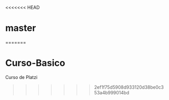 <<<<<<< HEAD
# master
=======
# Curso-Basico
Curso de Platzi
>>>>>>> 2ef1f75d5908d933120d38be0c353a4b999014bd
